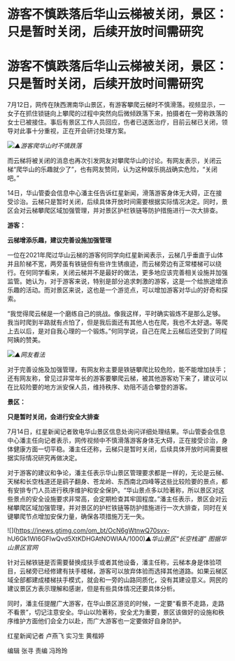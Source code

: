 # 游客不慎跌落后华山云梯被关闭，景区：只是暂时关闭，后续开放时间需研究

# 游客不慎跌落后华山云梯被关闭，景区：只是暂时关闭，后续开放时间需研究

7月12日，网传在陕西渭南华山景区，有游客攀爬云梯时不慎滑落。视频显示，一女子在抓住锁链向上攀爬的过程中突然向后微倾跌落下来，拍摄者在一旁称跌落的女士已被接住。事后有景区工作人员回应，伤者已送医治疗，目前云梯已关闭，领导对此事十分重视，正在开会研讨处理方案。

![](https://inews.gtimg.com/om_bt/OufTiK_xKnXSbmmuK32JsGxfz14wKI0-I5EeuqmdeyzaoAA/1000)_▲游客爬华山时不慎跌落_

而云梯将被关闭的消息也再次引发网友对攀爬华山的讨论。有网友表示，关闭云梯“爬华山的乐趣就少了”，也有网友赞同，认为这种娱乐挑战确实危险，“关闭吧。”

14日，华山管委会信息中心潘主任告诉红星新闻，滑落游客身体无大碍，正在接受诊治。云梯只是暂时关闭，后续具体开放时间需要根据实际情况决定。同时，景区会对云梯攀爬区域加强管理，并对景区护栏铁链等防护措施进行一次大排查。

**游客：**

**云梯增添乐趣，建议完善设施加强管理**

一位在2021年爬过华山云梯的游客何同学向红星新闻表示，云梯几乎垂直于山体并且阶梯不宽，两旁虽有铁链但有些许生锈痕迹，而云梯旁边有正常楼梯可以绕行。在何同学看来，关闭云梯并不是最好的做法，更多地应该完善相关设施并加强监管。她认为，对于游客来说，特别是部分追求刺激的游客，这是一个给旅途增添乐趣的活动。而对景区来说，这也是一个游览点，可以增加游客对华山的好奇和探索。

“我觉得爬云梯是一个磨练自己的挑战。像我这样，平时确实锻炼不是那么足够。我当时爬到半路就有点怕了，但是我后面还有其他人也在爬，我也不太好退。等爬上去以后，是对自我心理的一个锻炼。”何同学说，自己在爬上云梯后还受到了同程阿姨的赞美。

![](https://inews.gtimg.com/om_bt/OJr8UBkvv19qpCxfaKM6Xd0SZCK5AIfkV9H2v5OED6_2QAA/1000)_▲网友看法_

对于完善设施及加强管理，有网友称主要是铁链攀爬比较危险，能不能增加扶手；还有网友称，曾见过非常年长的游客要攀爬云梯，被其他游客劝下来了，建议可以在比较险要的地方派安保人员，维持秩序、劝阻不适合攀登的游客。

**景区：**

**只是暂时关闭，会进行安全大排查**

7月14日，红星新闻记者致电华山景区信息处询问详细处理结果。华山管委会信息中心潘主任向记者表示，网传视频中不慎滑落游客身体无大碍，正在接受诊治，身体健康方面一切平稳。潘主任还称，云梯只是暂时关闭，后续具体开放时间需要根据实际情况研究再做决定。

对于游客的建议和争论，潘主任表示华山景区管理要求都是一样的，无论是云梯、天梯和长空栈道还是鹞子翻身、苍龙岭、东西南北四峰等这些比较险要的景点，都有安排专门人员进行秩序维护和安全保护。“华山景点多以险著称，所以景区对这些景点的安全设施要求非常高，会定期检查其牢固程度。”潘主任表示，景区会对云梯攀爬区域加强管理，并对景区的护栏铁链等防护措施进行一次大排查，同时在关键攀爬节点增加安保力量，确保各项措施万无一失。

![](https://inews.gtimg.com/om_bt/OcN6gWtnwQ70svx-
hU6Gk1WI6GFIwQvd5XtKDHGAtNOWIAA/1000)_▲华山景区“长空栈道” 图据华山景区官网_

针对云梯铁链是否需要替换成扶手或者其他设备，潘主任称，云梯本身是体验项目，云梯旁已经修建有扶手楼梯，游客可以放弃体验而选择其他道路。如果云梯区域全部都建成楼梯扶手模式，就会和一旁的山路同质化，没有其建设意义。网民的建议景区方表示理解和感谢，但是有些具体情况还要具体分析。

同时，潘主任提醒广大游客，在华山景区游览的时候，一定要“看景不走路，走路不看景”，切记注意安全。华山以险著称，安全尤为重要，景区该做好的设施和秩序维护方面他们会全力以赴，而广大游客也一定要做好自身防护。

红星新闻记者 卢燕飞 实习生 黄楷婷

编辑 张寻 责编 冯玲玲

